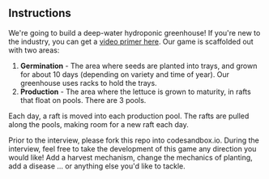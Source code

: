 ## Instructions

We're going to build a deep-water hydroponic greenhouse! If you're new to the industry, you can get a [video primer here](https://www.youtube.com/watch?v=mH0yHx1amD0). Our game is scaffolded out with two areas:

1. **Germination** - The area where seeds are planted into trays, and grown for about 10 days (depending on variety and time of year). Our greenhouse uses racks to hold the trays.
2. **Production** - The area where the lettuce is grown to maturity, in rafts that float on pools. There are 3 pools.

Each day, a raft is moved into each production pool. The rafts are pulled along the pools, making room for a new raft each day.

Prior to the interview, please fork this repo into codesandbox.io. During the interview, feel free to take the development of this game any direction you would like! Add a harvest mechanism, change the mechanics of planting, add a disease ... or anything else you'd like to tackle.